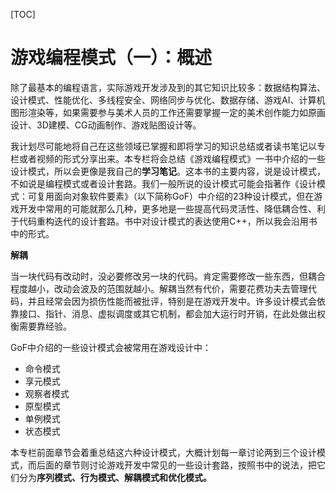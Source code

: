 [TOC]

# 游戏编程模式（一）：概述

​	除了最基本的编程语言，实际游戏开发涉及到的其它知识比较多：数据结构算法、设计模式、性能优化、多线程安全、网络同步与优化、数据存储、游戏AI、计算机图形渲染等，如果需要参与美术人员的工作还需要掌握一定的美术创作能力如原画设计、3D建模、CG动画制作、游戏贴图设计等。

​	我计划尽可能地将自己在这些领域已掌握和即将学习的知识总结或者读书笔记以专栏或者视频的形式分享出来。本专栏将会总结《游戏编程模式》一书中介绍的一些设计模式，所以会更像是我自己的**学习笔记**。这本书的主要内容，说是设计模式，不如说是编程模式或者设计套路。我们一般所说的设计模式可能会指著作《设计模式：可复用面向对象软件要素》（以下简称GoF）中介绍的23种设计模式，但在游戏开发中常用的可能就那么几种，更多地是一些提高代码灵活性、降低耦合性、利于代码重构迭代的设计套路。书中对设计模式的表达使用C++，所以我会沿用书中的形式。

**解耦**

​	当一块代码有改动时，没必要修改另一块的代码。肯定需要修改一些东西，但耦合程度越小，改动会波及的范围就越小。解耦当然有代价，需要花费功夫去管理代码，并且经常会因为损伤性能而被批评，特别是在游戏开发中。许多设计模式会依靠接口、指针、消息、虚拟调度或其它机制，都会加大运行时开销，在此处做出权衡需要靠经验。

GoF中介绍的一些设计模式会被常用在游戏设计中：

-   命令模式
-   享元模式
-   观察者模式
-   原型模式
-   单例模式
-   状态模式

​	本专栏前面章节会着重总结这六种设计模式，大概计划每一章讨论两到三个设计模式，而后面的章节则讨论游戏开发中常见的一些设计套路，按照书中的说法，把它们分为**序列模式、行为模式、解耦模式和优化模式。**